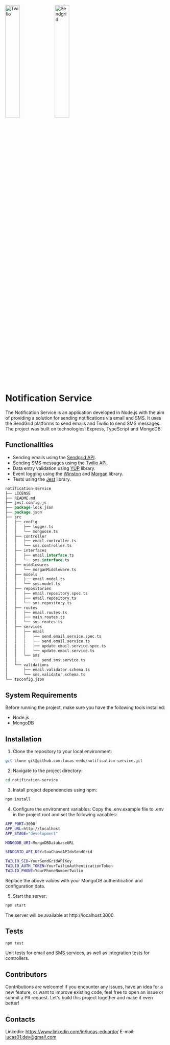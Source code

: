 <div style="display: inline_block"><br>
  <img align="center" alt="Twilio" height="auto" width="30%" src="https://upload.wikimedia.org/wikipedia/commons/7/7e/Twilio-logo-red.svg">
  <img align="center" alt="Sendgrid" height="auto" width="30%" src="https://cdn.icon-icons.com/icons2/2699/PNG/512/sendgrid_logo_icon_169764.png">
</div>

# Notification Service

The Notification Service is an application developed in Node.js with the aim of providing a solution for sending notifications via email and SMS. It uses the SendGrid platforms to send emails and Twilio to send SMS messages. The project was built on technologies: Express, TypeScript and MongoDB.

## Functionalities
- Sending emails using the <a href="https://docs.sendgrid.com/pt-br/for-developers/sending-email/api-getting-started" target="_blank">Sendgrid API</a>.
- Sending SMS messages using the <a href="https://www.twilio.com/docs/messaging/onboarding" target="_blank">Twilio API</a>.
- Data entry validation using <a href="https://www.npmjs.com/package/yup" target="_blank">YUP</a> library.
- Event logging using the <a href="https://www.npmjs.com/package/winston" target="_blank">Winston</a> and <a href="https://www.npmjs.com/package/morgan">Morgan</a> library.
- Tests using the <a href="https://www.npmjs.com/package/jest" target="_blank">Jest</a> library.

```go
notification-service
├── LICENSE
├── README.md
├── jest.config.js
├── package-lock.json
├── package.json
├── src
│   ├── config
│   │   ├── logger.ts
│   │   └── mongoose.ts
│   ├── controller
│   │   ├── email.controller.ts
│   │   └── sms.controller.ts
│   ├── interfaces
│   │   ├── email.interface.ts
│   │   └── sms.interface.ts
│   ├── middlewares
│   │   └── morganMiddleware.ts
│   ├── models
│   │   ├── email.model.ts
│   │   └── sms.model.ts
│   ├── repositories
│   │   ├── email.repository.spec.ts
│   │   ├── email.repository.ts
│   │   └── sms.repository.ts
│   ├── routes
│   │   ├── email.routes.ts
│   │   ├── main.routes.ts
│   │   └── sms.routes.ts
│   ├── services
│   │   ├── email
│   │   │   ├── send.email.service.spec.ts
│   │   │   ├── send.email.service.ts
│   │   │   ├── update.email.service.spec.ts
│   │   │   └── update.email.service.ts
│   │   └── sms
│   │       └── send.sms.service.ts
│   └── validations
│       ├── email.validator.schema.ts
│       └── sms.validator.schema.ts
└── tsconfig.json
```

## System Requirements
Before running the project, make sure you have the following tools installed:
- Node.js
- MongoDB

## Installation
1. Clone the repository to your local environment:

```bash
git clone git@github.com:lucas-eedu/notification-service.git
```

2. Navigate to the project directory:
```bash
cd notification-service
```

3. Install project dependencies using npm:
```bash
npm install
```

4. Configure the environment variables:
Copy the .env.example file to .env in the project root and set the following variables:
```bash
APP_PORT=3000
APP_URL=http://localhost
APP_STAGE="development"

MONGODB_URI=MongoDBDatabaseURL

SENDGRID_API_KEY=SuaChaveAPIdoSendGrid

TWILIO_SID=YourSendGridAPIKey
TWILIO_AUTH_TOKEN=YourTwilioAuthenticationToken
TWILIO_PHONE=YourPhoneNumberTwilio
```
Replace the above values with your MongoDB authentication and configuration data.

5. Start the server:
```bash
npm start
```
The server will be available at http://localhost:3000.

## Tests
```bash
npm test
```
Unit tests for email and SMS services, as well as integration tests for controllers.

## Contributors
Contributions are welcome! If you encounter any issues, have an idea for a new feature, or want to improve existing code, feel free to open an issue or submit a PR request. Let's build this project together and make it even better!

## Contacts
Linkedin: https://www.linkedin.com/in/lucas-eduardo/
E-mail: lucas01.dev@gmail.com
